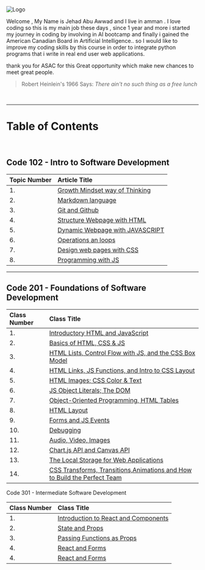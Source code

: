 
![Logo](https://jehadabuawwad.github.io/reading-notes/images/LOGO.png)

Welcome , My Name is Jehad Abu Awwad and I live in amman .
I love coding so this is my main job these days , since 1 year and more i started my journey in coding by involving in AI bootcamp and finally i gained the American Canadian Board in
Artificial Intelligence.. so I would like to improve my coding skills by this course in order to integrate python programs that i write in real end user web applications.

thank you for ASAC for this Great opportunity which make new chances to meet great people.


>Robert Heinlein's 1966 Says: *There ain't no such thing as a free lunch* 

<br>

___

# **Table of Contents**

<br>

## Code 102 - Intro to Software Development

| Topic Number       | Article Title     | 
| :----------------  | :---------------- | 
|  1. | [Growth Mindset way of Thinking](https://jehadabuawwad.github.io/reading-notes/Code101-102/Lab01b)   |
|  2. | [Markdown language](https://jehadabuawwad.github.io/reading-notes/Code101-102/read01)                 |
| 3.  | [Git and Github](https://jehadabuawwad.github.io/reading-notes/Code101-102/read02)                 |
| 4.  | [Structure Webpage with HTML](https://jehadabuawwad.github.io/reading-notes/Code101-102/read03)   |
| 5.  | [Dynamic Webpage with JAVASCRIPT](https://jehadabuawwad.github.io/reading-notes/Code101-102/read04)   |
| 6.  | [Operations an loops](https://jehadabuawwad.github.io/reading-notes/Code101-102/read05)                 |
| 7.  | [Design web pages with CSS](https://jehadabuawwad.github.io/reading-notes/Code101-102/read06)   |
| 8.  | [Programming with JS](https://jehadabuawwad.github.io/reading-notes/Code101-102/read07)                 |

___

## Code 201 - Foundations of Software Development

| Class Number       | Class Title     | 
| :----------------  | :---------------- | 
| 1.  | [Introductory HTML and JavaScript](https://jehadabuawwad.github.io/reading-notes/Code201/class-01)  |
| 2.  | [Basics of HTML, CSS & JS](https://jehadabuawwad.github.io/reading-notes/Code201/class-02)  |
| 3.  | [HTML Lists, Control Flow with JS, and the CSS Box Model](https://jehadabuawwad.github.io/reading-notes/Code201/class-03)  |
| 4.  | [HTML Links, JS Functions, and Intro to CSS Layout](https://jehadabuawwad.github.io/reading-notes/Code201/class-04)  |
| 5.  | [HTML Images; CSS Color & Text](https://jehadabuawwad.github.io/reading-notes/Code201/class-05)  |
| 6.  | [ JS Object Literals; The DOM](https://jehadabuawwad.github.io/reading-notes/Code201/class-06)  |
| 7.  | [Object-Oriented Programming, HTML Tables](https://jehadabuawwad.github.io/reading-notes/Code201/class-07)  |\
| 8.  | [HTML Layout](https://jehadabuawwad.github.io/reading-notes/Code201/class-08)  |
| 9.  | [Forms and JS Events](https://jehadabuawwad.github.io/reading-notes/Code201/class-09)  |
| 10.  | [Debugging](https://jehadabuawwad.github.io/reading-notes/Code201/class-10)  |
| 11.  | [Audio, Video, Images](https://jehadabuawwad.github.io/reading-notes/Code201/class-11)  |
| 12.  | [Chart.js API and Canvas API](https://jehadabuawwad.github.io/reading-notes/Code201/class-12)  |
| 13.  | [The Local Storage for Web Applications](https://jehadabuawwad.github.io/reading-notes/Code201/class-13)  |
| 14.  | [CSS Transforms, Transitions,Animations and How to Build the Perfect Team](https://jehadabuawwad.github.io/reading-notes/Code201/class-14)  |







Code 301 - Intermediate Software Development




| Class Number       | Class Title     | 
| :----------------  | :---------------- | 
| 1.  | [Introduction to React and Components](https://jehadabuawwad.github.io/reading-notes/Code301/class-01)  |
| 2.  | [State and Props](https://jehadabuawwad.github.io/reading-notes/Code301/class-02)  |
| 3.  | [Passing Functions as Props](https://jehadabuawwad.github.io/reading-notes/Code301/class-03)  |
| 4.  | [React and Forms](https://jehadabuawwad.github.io/reading-notes/Code301/class-04)  |
| 4.  | [React and Forms](https://jehadabuawwad.github.io/reading-notes/Code301/class-05)  |




